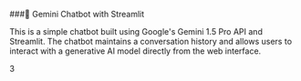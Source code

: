 ###🤖 Gemini Chatbot with Streamlit

This is a simple chatbot built using Google's Gemini 1.5 Pro API and Streamlit. The chatbot maintains a conversation history and allows users to interact with a generative AI model directly from the web interface.

3
